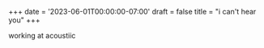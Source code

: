 +++
date = '2023-06-01T00:00:00-07:00'
draft = false
title = "i can't hear you"
+++

working at acoustiic
